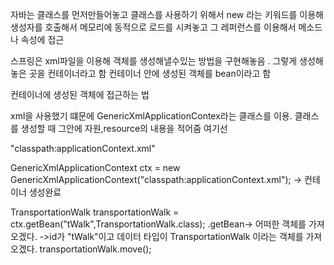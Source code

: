 자바는 클래스를 먼저만들어놓고 클래스를 사용하기 위해서 new 라는 키워드를 이용해
생성자를 호출해서 메모리에 동적으로 로드를 시켜놓고 그 레퍼런스를 이용해서 메소드나 속성에 접근


스프링은 xml파일을 이용해 객체를 생성해낼수있는 방법을 구현해놓음 .
그렇게 생성해놓은 곳을 컨테이너라고 함
컨테이너 안에 생성된 객체를 bean이라고 함 

컨테이너에 생성된 객체에 접근하는 법

xml을 사용했기 떄문에 GenericXmlApplicationContex라는 클래스를 이용.
클래스를 생성할 때 그안에 자원,resource의 내용을 적어줌 여기선 

"classpath:applicationContext.xml"

GenericXmlApplicationContext ctx = new GenericXmlApplicationContext("classpath:applicationContext.xml");
-> 컨테이너 생성완료

TransportationWalk transportationWalk = ctx.getBean("tWalk",TransportationWalk.class);
	.getBean-> 어떠한 객체를 가져 오겠다.
    ->id가 "tWalk"이고 데이터 타입이  TransportationWalk 이라는 객체를 가져오겠다.
    transportationWalk.move();

	
	